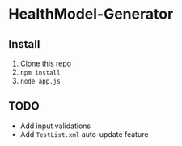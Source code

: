 # HealthModel-Generator

Install
---
1. Clone this repo
2. `npm install`
3. `node app.js`

TODO
---
- Add input validations
- Add `TestList.xml` auto-update feature
